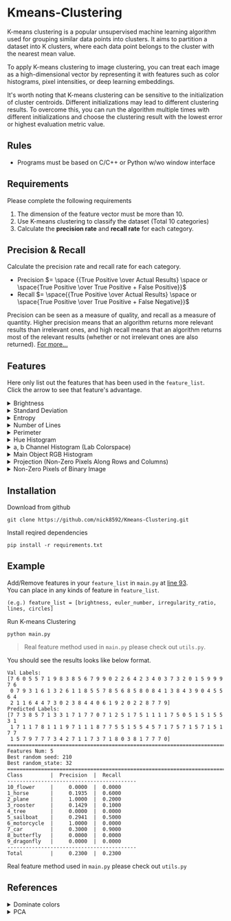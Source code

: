 # Kmeans-Clustering
K-means clustering is a popular unsupervised machine learning algorithm used for grouping similar data points into clusters. It aims to partition a dataset into K clusters, where each data point belongs to the cluster with the nearest mean value.   

To apply K-means clustering to image clustering, you can treat each image as a high-dimensional vector by representing it with features such as color histograms, pixel intensities, or deep learning embeddings.

It's worth noting that K-means clustering can be sensitive to the initialization of cluster centroids. Different initializations may lead to different clustering results. To overcome this, you can run the algorithm multiple times with different initializations and choose the clustering result with the lowest error or highest evaluation metric value.

## Rules
 - Programs must be based on C/C++ or Python w/wo window interface

## Requirements
Please complete the following requirements
1. The dimension of the feature vector must be more than 10.
2. Use K-means clustering to classify the dataset (Total 10 categories)
3. Calculate the **precision rate** and **recall rate** for each category.

## Precision & Recall
Calculate the precision rate and recall rate for each category.
 - Precision $= \space {{True Positive \over Actual Results} \space or \space{True Positive \over True Positive + False Positive}}$
 - Recall $= \space{{True Positive \over Actual Results} \space or \space{True Positive \over True Positive + False Negative}}$

Precision can be seen as a measure of quality, and recall as a measure of quantity. Higher precision means that an algorithm returns more relevant results than irrelevant ones, and high recall means that an algorithm returns most of the relevant results (whether or not irrelevant ones are also returned). [For more...](https://en.wikipedia.org/wiki/Precision_and_recall)


## Features
Here only list out the features that has been used in the `feature_list`.   
Click the arrow to see that feature's advantage.

<details>
  <summary>Brightness</summary>

1. Robustness to Scaling: Brightness is generally invariant to scaling and size changes in the image. This means that even if an image is resized or zoomed in/out, the brightness feature can still provide meaningful information for clustering.
2. Separation of Low and High Contrast Images: Brightness can help differentiate between low and high contrast images. Clustering based on brightness can group together images with similar overall contrast levels, which can be useful for certain applications.
</details>

<details>
  <summary>Standard Deviation</summary>
  
1. Texture Differentiation: Standard deviation is a measure of the variation or spread of pixel values in an image. By using standard deviation as a feature, you can capture information about the texture or fine-grained details present in the image. Images with different textures are likely to have distinct standard deviation values, enabling effective clustering based on texture similarities.
2. Localized Information: Standard deviation can provide insights into localized variations in an image. Areas with high standard deviation are likely to correspond to regions with sharp edges, fine details, or significant texture variations. By clustering images based on standard deviation, you can group together images with similar localized variations or textural patterns.
</details>

<details>
  <summary>Entropy</summary>

1. Texture Analysis: Entropy is particularly useful for capturing texture characteristics in an image. Images with homogeneous or regular textures tend to have low entropy values, indicating low information content, while images with complex or irregular textures have higher entropy values. Clustering based on entropy can help group images with similar textural properties.
2. Scale and Rotation Invariance: Entropy is invariant to scale and rotation transformations. This means that clustering based on entropy can group together images with similar content regardless of their size or orientation. It allows for robust clustering across different scales and orientations.
</details>

<details>
  <summary>Number of Lines</summary>

1. Line Detection: The Hough transform is a powerful technique for detecting lines in an image. By applying the Hough transform, you can identify and extract the lines present in the image. Counting the number of detected lines provides a measure of the line density or complexity, which can be used as a feature for clustering.
2. Structural Information: Lines in an image often represent important structural elements or patterns. By quantifying the number of lines, you capture the structural information of the image. Clustering based on line features allows for grouping images with similar structural characteristics or visual patterns defined by lines.
</details>

<details>
  <summary>Perimeter</summary>

1. Object Size Estimation: The perimeter of the largest contour provides an estimate of the size of the main object in the image. By measuring the length of the contour, you can quantify the object's boundary complexity and approximate its size. Clustering based on the largest contour's perimeter allows for grouping images with similar-sized objects.
2. Shape Information: The largest contour represents the outline or boundary of the main object in the image. Analyzing its perimeter allows you to extract valuable shape information about the object. Characteristics such as curvature, corners, or smoothness can be inferred from the contour's perimeter. Clustering based on these shape features enables grouping images with similar object shapes.
</details>

<details>
  <summary>Hue Histogram</summary>

1. Color-based Representation: The hue histogram captures the distribution of colors in an image, providing a color-based representation that can be effective for clustering tasks. By considering the hue component of the image, you can focus on color information and distinguish images based on their color characteristics.
2. Robustness to Lighting Conditions: The hue component is less sensitive to changes in lighting conditions compared to other color components like saturation or value. This makes the hue histogram more robust to variations in illumination, allowing for clustering based on color similarity across different lighting conditions.
</details>

<details>
  <summary>a, b Channel Histogram (Lab Colorspace)</summary>

1. Discriminative Power: The a and b channel histograms can provide discriminative features that distinguish between images based on their color content. Different color distributions in the histograms indicate varying color characteristics, enabling effective clustering by grouping images with similar color palettes or color distributions.
2. Perceptual Uniformity: The Lab colorspace is designed to be perceptually uniform, meaning that a given distance in the colorspace corresponds to a similar perceptual difference. This property makes the a and b channel histograms effective for capturing human-perceived color differences, enabling meaningful clustering based on color similarity.
</details>

<details>
  <summary>Main Object RGB Histogram</summary>

1. Object-Specific Representation: By focusing on the RGB histogram of the main object in an image, you capture the color distribution specifically related to that object. This allows for clustering based on the color characteristics of the objects, enabling more precise and object-centric grouping.
2. Robustness to Background Variations: By emphasizing the RGB histogram of the main object, you reduce the impact of background variations on the clustering process. The object-specific representation focuses on the colors within the object region, which are less affected by background changes such as lighting conditions or other objects present in the scene.
</details>

<details>
  <summary>Projection (Non-Zero Pixels Along Rows and Columns)</summary>
 
1. Shape Information: The numbers of non-zero pixels along rows and columns provide valuable shape information about the objects in the binary image. By examining the distribution of non-zero pixels in different rows and columns, you can capture the shape characteristics of the objects, such as their elongation, aspect ratio, or symmetry. Clustering based on these shape features allows for grouping images with similar object shapes.
2. Object Localization: Analyzing the distribution of non-zero pixels along rows and columns helps in localizing and extracting the objects from the background. By identifying the rows and columns with higher numbers of non-zero pixels, you can effectively determine the position and extent of the objects. This localization enhances the representation by focusing on the shape-related pixels, reducing the influence of background noise or irrelevant regions.
</details>

<details>
  <summary>Non-Zero Pixels of Binary Image</summary>

1. Object Size Estimation: The number of non-zero pixels in a binary image provides a direct measure of the object size. By counting the non-zero pixels, you can estimate the area or perimeter of the objects. Clustering based on object size allows for grouping images with similar-sized objects.
2. Rotation and Translation Invariance: The numbers of non-zero pixels are invariant to rotation and translation transformations. This means that clustering based on these features can effectively group images with similar object shapes, regardless of their orientation or position within the image. It allows for robust clustering across different object orientations and placements.
</details>

## Installation

Download from github

```
git clone https://github.com/nick8592/Kmeans-Clustering.git
```

Install reqired dependencies

```
pip install -r requirements.txt
```

## Example

Add/Remove features in your `feature_list` in `main.py` at [line 93](https://github.com/nick8592/Kmeans-Clustering/blob/eff03ee50baf5d9ad0eab80e8e692c8bf9757d9e/main.py#L93).  
You can place in any kinds of feature in `feature_list`.

```
(e.g.) feature_list = [brightness, euler_number, irregularity_ratio, lines, circles]
```

Run K-means Clustering

```
python main.py
```

> Real feature method used in `main.py` please check out `utils.py`.

You should see the results looks like below format.

```
Val Labels:
[7 6 0 5 5 7 1 9 8 3 8 5 6 7 9 9 0 2 2 6 4 2 3 4 0 3 7 3 2 0 1 5 9 9 9 7 6
 0 7 9 3 1 6 1 3 2 6 1 1 8 5 5 7 8 5 6 8 5 8 0 8 4 1 3 8 4 3 9 0 4 5 5 6 4
 2 1 1 6 4 4 7 3 0 2 3 8 4 4 0 6 1 9 2 0 2 2 8 7 7 9]
Predicted Labels:
[7 7 3 8 5 7 1 3 3 1 7 1 7 7 0 7 1 2 5 1 7 5 1 1 1 1 7 5 0 5 1 5 1 5 5 3 1
 1 7 1 1 7 8 1 1 1 9 7 1 1 1 8 7 7 5 5 1 5 5 4 5 7 1 7 5 7 1 5 7 1 5 1 7 7
 1 5 7 9 7 7 7 3 4 2 7 1 1 7 3 7 1 8 0 3 8 1 7 7 7 0]
==========================================================================
Features Num: 5
Best random seed: 210
Best random_state: 32
==========================================================================
Class         |  Precision  |  Recall
------------------------------------------
10_flower     |     0.0000  |  0.0000
1_horse       |     0.1935  |  0.6000
2_plane       |     1.0000  |  0.2000
3_rooster     |     0.1429  |  0.1000
4_tree        |     0.0000  |  0.0000
5_sailboat    |     0.2941  |  0.5000
6_motorcycle  |     1.0000  |  0.0000
7_car         |     0.3000  |  0.9000
8_butterfly   |     0.0000  |  0.0000
9_dragonfly   |     0.0000  |  0.0000
------------------------------------------
Total         |     0.2300  |  0.2300
```
Real feature method used in `main.py` please check out `utils.py`

## References
<details>
  <summary>Dominate colors</summary>

[Extract dominant colors of an image using Python](https://www.geeksforgeeks.org/extract-dominant-colors-of-an-image-using-python/)   
[ImageDominantColor](https://pypi.org/project/imagedominantcolor/)   
[Finding the Most Common Colors in Python](https://towardsdatascience.com/finding-most-common-colors-in-python-47ea0767a06a)   
[Dominant Color Extraction Dominance and Recoloring](https://github.com/srijannnd/Dominant-Color-Extraction-Dominance-and-Recoloring.git)
</details>

<details>
  <summary>PCA</summary>

[PCA Using Python: Image Compression](https://scicoding.com/pca-using-python-image-compression/)
</details>
